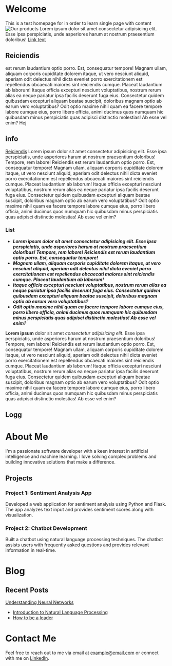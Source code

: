 # Welcome

This is a test homepage for in order to learn single page with content
![Our products](/images/bild.png?right "Our products.")
Lorem ipsum dolor sit amet consectetur adipisicing elit. Esse ipsa perspiciatis, unde asperiores harum at nostrum praesentium doloribus! 
[Link text](#Logg)

## Reiciendis 
est rerum laudantium optio porro. Est, consequatur tempore!
Magnam ullam, aliquam corporis cupiditate dolorem itaque, ut vero nesciunt aliquid, aperiam odit delectus nihil dicta eveniet porro exercitationem est repellendus obcaecati maiores sint reiciendis cumque. Placeat laudantium ab laborum!
Itaque officia excepturi nesciunt voluptatibus, nostrum rerum alias ea neque pariatur ipsa facilis deserunt fuga eius. Consectetur quidem quibusdam excepturi aliquam beatae suscipit, doloribus magnam optio ab earum vero voluptatibus?
Odit optio maxime nihil quam ea facere tempore labore cumque eius, porro libero officia, animi ducimus quos numquam hic quibusdam minus perspiciatis quas adipisci distinctio molestias! Ab esse vel enim?
Hej

## info
[Reiciendis](#project-1-sentiment-analysis-app)
Lorem ipsum dolor sit amet consectetur adipisicing elit. Esse ipsa perspiciatis, unde asperiores harum at nostrum praesentium doloribus! Tempore, rem labore! Reiciendis est rerum laudantium optio porro. Est, consequatur tempore!
Magnam ullam, aliquam corporis cupiditate dolorem itaque, ut vero nesciunt aliquid, aperiam odit delectus nihil dicta eveniet porro exercitationem est repellendus obcaecati maiores sint reiciendis cumque. Placeat laudantium ab laborum!
Itaque officia excepturi nesciunt voluptatibus, nostrum rerum alias ea neque pariatur ipsa facilis deserunt fuga eius. Consectetur quidem quibusdam excepturi aliquam beatae suscipit, doloribus magnam optio ab earum vero voluptatibus?
Odit optio maxime nihil quam ea facere tempore labore cumque eius, porro libero officia, animi ducimus quos numquam hic quibusdam minus perspiciatis quas adipisci distinctio molestias! Ab esse vel enim?


### List
* ***Lorem ipsum dolor sit amet consectetur adipisicing elit. Esse ipsa perspiciatis, unde asperiores harum at nostrum praesentium doloribus! Tempore, rem labore! Reiciendis est rerum laudantium optio porro. Est, consequatur tempore!***
* ***Magnam ullam, aliquam corporis cupiditate dolorem itaque, ut vero nesciunt aliquid, aperiam odit delectus nihil dicta eveniet porro exercitationem est repellendus obcaecati maiores sint reiciendis cumque. Placeat laudantium ab laborum!***
* ***Itaque officia excepturi nesciunt voluptatibus, nostrum rerum alias ea neque pariatur ipsa facilis deserunt fuga eius. Consectetur quidem quibusdam excepturi aliquam beatae suscipit, doloribus magnam optio ab earum vero voluptatibus?***
* ***Odit optio maxime nihil quam ea facere tempore labore cumque eius, porro libero officia, animi ducimus quos numquam hic quibusdam minus perspiciatis quas adipisci distinctio molestias! Ab esse vel enim?***

**Lorem ipsum** dolor sit amet *consectetur adipisicing elit*. Esse ipsa perspiciatis, unde asperiores harum at nostrum praesentium doloribus! Tempore, rem labore! Reiciendis est rerum laudantium optio porro. Est, consequatur tempore!
Magnam ullam, aliquam corporis cupiditate dolorem itaque, ut vero nesciunt aliquid, aperiam odit delectus nihil dicta eveniet porro exercitationem est repellendus obcaecati maiores sint reiciendis cumque. Placeat laudantium ab laborum!
Itaque officia excepturi nesciunt voluptatibus, nostrum rerum alias ea neque pariatur ipsa facilis deserunt fuga eius. Consectetur quidem quibusdam excepturi aliquam beatae suscipit, doloribus magnam optio ab earum vero voluptatibus?
Odit optio maxime nihil quam ea facere tempore labore cumque eius, porro libero officia, animi ducimus quos numquam hic quibusdam minus perspiciatis quas adipisci distinctio molestias! Ab esse vel enim?

## Logg


# About Me

I'm a passionate software developer with a keen interest in artificial intelligence and machine learning. I love solving complex problems and building innovative solutions that make a difference.

## Projects

### Project 1: Sentiment Analysis App

Developed a web application for sentiment analysis using Python and Flask. The app analyzes text input and provides sentiment scores along with visualization.

### Project 2: Chatbot Development

Built a chatbot using natural language processing techniques. The chatbot assists users with frequently asked questions and provides relevant information in real-time.

# Blog

## Recent Posts

[Understanding Neural Networks](#projects)
- [Introduction to Natural Language Processing](./about-me)
- [How to be a leader](www.google.com)
# Contact Me

Feel free to reach out to me via email at [example@email.com](mailto:example@gmail.com) or connect with me on [LinkedIn](https://www.linkedin.com/in/example).


